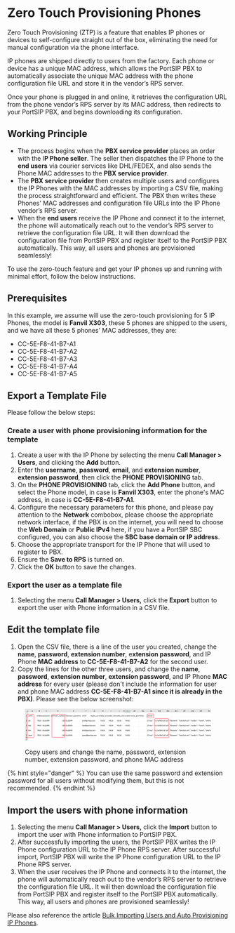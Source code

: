 # Zero Touch Provisioning Phones

Zero Touch Provisioning (ZTP) is a feature that enables IP phones or devices to self-configure straight out of the box, eliminating the need for manual configuration via the phone interface.

IP phones are shipped directly to users from the factory. Each phone or device has a unique MAC address, which allows the PortSIP PBX to automatically associate the unique MAC address with the phone configuration file URL and store it in the vendor’s RPS server.

Once your phone is plugged in and online, it retrieves the configuration URL from the phone vendor’s RPS server by its MAC address, then redirects to your PortSIP PBX, and begins downloading its configuration.

## Working Principle

* The process begins when the **PBX service provider** places an order with the I**P Phone seller**. The seller then dispatches the IP Phone to the **end users** via courier services like DHL/FEDEX, and also sends the Phone MAC addresses to the **PBX service provider**.
* The **PBX service provider** then creates multiple users and configures the IP Phones with the MAC addresses by importing a CSV file, making the process straightforward and efficient. The PBX then writes these Phones' MAC addresses and configuration file URLs into the IP Phone vendor’s RPS server.
* When the **end users** receive the IP Phone and connect it to the internet, the phone will automatically reach out to the vendor’s RPS server to retrieve the configuration file URL. It will then download the configuration file from PortSIP PBX and register itself to the PortSIP PBX automatically. This way, all users and phones are provisioned seamlessly!

To use the zero-touch feature and get your IP phones up and running with minimal effort, follow the below instructions.

## Prerequisites

In this example, we assume will use the zero-touch provisioning for 5 IP Phones, the model is **Fanvil X303**, these 5 phones are shipped to the users, and we have all these 5 phones' MAC addresses, they are:

* CC-5E-F8-41-B7-A1
* CC-5E-F8-41-B7-A2
* CC-5E-F8-41-B7-A3
* CC-5E-F8-41-B7-A4
* CC-5E-F8-41-B7-A5

## Export a Template File

Please follow the below steps:

### Create a user with phone provisioning information for the template

1. Create a user with the IP Phone by selecting the menu **Call Manager > Users**, and clicking the **Add** button.&#x20;
2. Enter the **username**, **password**, **email**, and **extension number**, **extension password**, then click the **PHONE PROVISIONING** tab.
3. On the **PHONE PROVISIONING** tab, click the **Add Phone** button, and select the Phone model, in case is **Fanvil X303**, enter the phone's MAC address, in case is **CC-5E-F8-41-B7-A1**.
4. Configure the necessary parameters for this phone, and please pay attention to the **Network** combobox, please choose the appropriate network interface, if the PBX is on the internet, you will need to choose the **Web Domain** or **Public IPv4** here, if you have a PortSIP SBC configured, you can also choose the **SBC base domain or IP address**.
5. Choose the appropriate transport for the IP Phone that will used to register to PBX.
6. Ensure the **Save to RPS** is turned on.
7. Click the **OK** button to save the changes.

### Export the user as a template file

1. Selecting the menu **Call Manager > Users,** click the **Export** button to export the user with Phone information in a CSV file.

## Edit the template file

1. Open the CSV file, there is a line of the user you created, change the **name**, **password**, **extension number**, e**xtension password**, and IP Phone **MAC address** to **CC-5E-F8-41-B7-A2** for the second user.
2. Copy the lines for the other three users, and change the **name**, **password**, **extension number**, **extension password**, and IP Phone **MAC address** for every user (please don't include the information for user and phone MAC address **CC-5E-F8-41-B7-A1 since it is already in the PBX)**.  Please see the below screenshot:

<figure><img src="../../../.gitbook/assets/zoro-touch-user.png" alt=""><figcaption><p>Copy users and change the name, password, extension number, extension password, and phone MAC address</p></figcaption></figure>

{% hint style="danger" %}
You can use the same password and extension password for all users without modifying them, but this is not recommended.
{% endhint %}

## Import the users with phone information

1. Selecting the menu **Call Manager > Users,** click the **Import** button to import the user with Phone information to PortSIP PBX.
2. After successfully importing the users, the PortSIP PBX writes the IP Phone configuration URL to the IP Phone RPS server. After successful import, PortSIP PBX will write the IP Phone configuration URL to the IP Phone RPS server.
3. When the user receives the IP Phone and connects it to the internet, the phone will automatically reach out to the vendor’s RPS server to retrieve the configuration file URL. It will then download the configuration file from PortSIP PBX and register itself to the PortSIP PBX automatically. This way, all users and phones are provisioned seamlessly!

Please also reference the article [Bulk Importing Users and Auto Provisioning IP Phones](bulk-importing-users-and-auto-provisioning-ip-phones.md).

